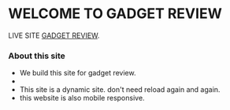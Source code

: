 # WELCOME TO GADGET REVIEW

LIVE SITE [GADGET REVIEW](https://gadget-review.netlify.app/).


### About this site
* We build this site for gadget review.
* 
* This site is a dynamic site. don't need reload again and again.
* this website is also mobile responsive.
